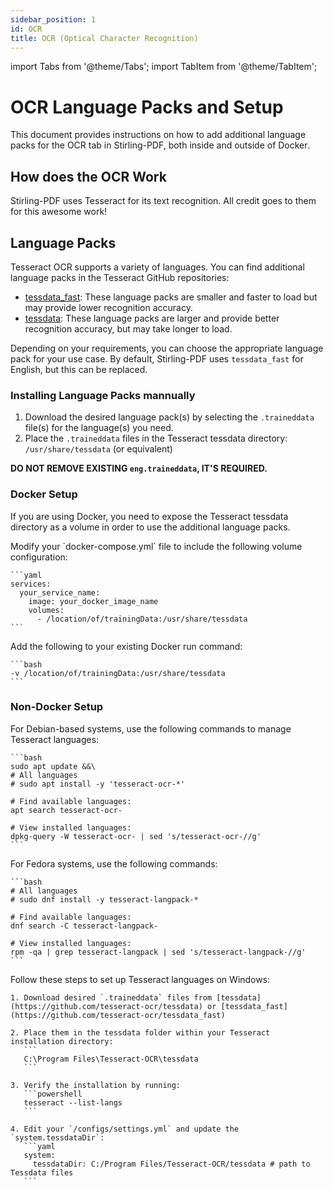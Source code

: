 ```yaml
---
sidebar_position: 1
id: OCR
title: OCR (Optical Character Recognition)
---
```

import Tabs from '@theme/Tabs';
import TabItem from '@theme/TabItem';

# OCR Language Packs and Setup
This document provides instructions on how to add additional language packs for the OCR tab in Stirling-PDF, both inside and outside of Docker.

## How does the OCR Work
Stirling-PDF uses Tesseract for its text recognition. All credit goes to them for this awesome work!

## Language Packs

Tesseract OCR supports a variety of languages. You can find additional language packs in the Tesseract GitHub repositories:

- [tessdata_fast](https://github.com/tesseract-ocr/tessdata_fast): These language packs are smaller and faster to load but may provide lower recognition accuracy.
- [tessdata](https://github.com/tesseract-ocr/tessdata): These language packs are larger and provide better recognition accuracy, but may take longer to load.

Depending on your requirements, you can choose the appropriate language pack for your use case. By default, Stirling-PDF uses `tessdata_fast` for English, but this can be replaced.

### Installing Language Packs mannually

1. Download the desired language pack(s) by selecting the `.traineddata` file(s) for the language(s) you need.
2. Place the `.traineddata` files in the Tesseract tessdata directory: `/usr/share/tessdata` (or equivalent)

**DO NOT REMOVE EXISTING `eng.traineddata`, IT'S REQUIRED.**

### Docker Setup

If you are using Docker, you need to expose the Tesseract tessdata directory as a volume in order to use the additional language packs.

<Tabs groupId="docker-config">
  <TabItem value="docker-compose" label="Docker Compose">
    Modify your `docker-compose.yml` file to include the following volume configuration:

    ```yaml
    services:
      your_service_name:
        image: your_docker_image_name
        volumes:
          - /location/of/trainingData:/usr/share/tessdata
    ```
  </TabItem>
  <TabItem value="docker-run" label="Docker Run">
    Add the following to your existing Docker run command:

    ```bash
    -v /location/of/trainingData:/usr/share/tessdata
    ```
  </TabItem>
</Tabs>

### Non-Docker Setup

<Tabs groupId="operating-systems">
  <TabItem value="debian" label="Debian-based Systems">
    For Debian-based systems, use the following commands to manage Tesseract languages:

    ```bash
    sudo apt update &&\
    # All languages
    # sudo apt install -y 'tesseract-ocr-*'
    
    # Find available languages:
    apt search tesseract-ocr-
    
    # View installed languages:
    dpkg-query -W tesseract-ocr- | sed 's/tesseract-ocr-//g'
    ```
  </TabItem>
  <TabItem value="fedora" label="Fedora">
    For Fedora systems, use the following commands:

    ```bash
    # All languages
    # sudo dnf install -y tesseract-langpack-*
    
    # Find available languages:
    dnf search -C tesseract-langpack-
    
    # View installed languages:
    rpm -qa | grep tesseract-langpack | sed 's/tesseract-langpack-//g'
    ```
  </TabItem>
  <TabItem value="windows" label="Windows">
    Follow these steps to set up Tesseract languages on Windows:

    1. Download desired `.traineddata` files from [tessdata](https://github.com/tesseract-ocr/tessdata) or [tessdata_fast](https://github.com/tesseract-ocr/tessdata_fast)
    
    2. Place them in the tessdata folder within your Tesseract installation directory:
       ```
       C:\Program Files\Tesseract-OCR\tessdata
       ```
    
    3. Verify the installation by running:
       ```powershell
       tesseract --list-langs
       ```
    
    4. Edit your `/configs/settings.yml` and update the `system.tessdataDir`:
       ```yaml
       system:
         tessdataDir: C:/Program Files/Tesseract-OCR/tessdata # path to Tessdata files
       ```
  </TabItem>
</Tabs>
